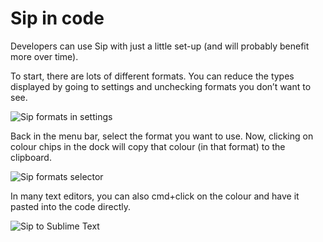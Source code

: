 # Sip in code

Developers can use Sip with just a little set-up (and will probably benefit more over time).

To start, there are lots of different formats. You can reduce the types displayed by going to settings and unchecking formats you don’t want to see.

![Sip formats in settings](/images/colour/sip-settings-formats.png)

Back in the menu bar, select the format you want to use. Now, clicking on colour chips in the dock will copy that colour (in that format) to the clipboard.

![Sip formats selector](/images/colour/sip-formats-selector.png)

In many text editors, you can also cmd+click on the colour and have it pasted into the code directly.

![Sip to Sublime Text](/images/colour/sip-to-sublime.gif)
